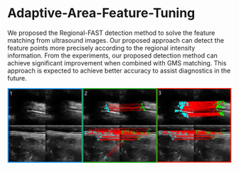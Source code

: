 # Adaptive-Area-Feature-Tuning
We proposed the Regional-FAST detection method to solve the feature matching from ultrasound images. Our proposed approach can detect the feature points more precisely according to the regional intensity information. From the experiments, our proposed detection method can achieve significant improvement when combined with GMS matching. This approach is expected to achieve better accuracy to assist diagnostics in the future.

<div align=center>
<img src="https://github.com/xudongLi-Alex/Adaptive-Area-Feature-Tuning/blob/main/fig3.png" width="1200" alt="Pipeline"/><br/>
</div>
